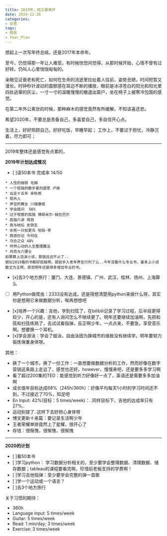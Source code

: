 ```yaml
---
title: 2019年，她又要离开
date: 2019-12-26
categories:
- 杂思
tags:
- 暇思
- Year_Plan
---
```


想起上一次写年终总结，还是2017年本命年。

至今，仍觉得那一年让人难受。有时候恍惚间觉得，从那时候开始，心情不曾有过好转，仍叫人心里惴惴甸甸的。

亲眼见证衰老和死亡，如何在生命的流逝里拉扯着人往前，姿势丑陋，时间短暂又漫长。时钟秒针波动的震颤感在耳边不断的播放，眼前是冰凉苍白的阳光和阳光里四处逃窜的灰尘，一寸一寸的温暖慢慢的撤退出窗户，坐在椅子上被寒冷包围的感觉。

在第二年外公离世的时候，那种麻木的感觉竟然有所缓解，不知该喜还悲。

希望2020年，不要总是责备自己，多喜爱自己，多自信开心点。

生活上，好好照顾自己，好好吃饭，早睡早起；
工作上，不要过于担忧，冷静沉着，尽力即可；


<!--more-->
--- 

2019年整体还是感觉有点累的，


**2019年计划达成情况**
- [ ]读50本书 完成率 14/50

```
* 人性的枷锁 毛姆
* 一个孤独的散步者的遐思 卢梭
* 出走十五年 余秋雨
* 局外人
* 伊豆的舞女 川端康成
* 学会提问  56%
* 过于喧嚣的孤独 博胡米尔·赫拉巴尔
* 孤独六讲 蒋勋
* 我与地坛 史铁生
* 杀死一只知更鸟 哈珀·李
* 西游日记 今何在
* 乌合之众 48%
* 怦然心动的人生整理魔法
* 月亮与六便士
如果算上泡沫小说，那就远远不止了..
貌似2019看的书都好孤独啊，提前步入老年养生行列了么..今年没看什么专业书，基本上小说散文为主啊，感觉明年还是得多增加专业的书。
```

- [x]去3个地方旅行：厦门、大连、景德镇、广州、武汉、桂林、扬州、上海算么
- [ ] 用Python做爬虫：2333没有达成，还是得想清楚用python来做什么呀，其实你是想用它来做数据分析，唉再想想吧
- [x]培养一个兴趣：吉他，学到扫弦了，在bilibili记录了学习过程，后半段更得较少，开心的是，还有人询问怎么不继续更了。明年还要继续加油啊，先把和弦和扫弦练熟了，去试试看指弹，反正啊少年，一点点来，不要急，享受音乐啊。想要换一个耳机。
- [x]学会游泳：学会了蛙泳，自由泳因为换城市的缘故没有继续学。明年要努力锻炼保重身体呀。

其他：
- 换了一个城市，换了一份工作：一直想要做数据分析的工作，然而好像在数字营销这条路上走远了，感觉也还好。however，慢慢来吧，还是要多多学习啊
- 看了超过200集的TED：能感觉到听力好像好一点了，英语还是需要多多加油啊
- 成长值年目标达成68%（245h/360h）：好像平均每天1小时的学习时间还不到，不过接近了70%，知足吧
- En Input: 42%(目标：5 times/week)：..同样目标下，吉他的达成率只有27%..
- 运动别提了..这样下去好担心身体呀
- 博文更新十来篇：要记录生活啊少年
- 王者荣耀单排竟然上了星耀，很开心了
- 存钱：很惭愧，很惭愧，很惭愧

---

**2020的计划**
- [ ]看50本书
- [ ]学习python：
学习数据分析相关的，至少要学会整理数据、清理数据、储存数据；tableau的课程要看完啊，珍惜前老板支持的学费啊！
- [ ]学习吉他指弹：至少要学会完整的弹一首歌
- [ ]学一个运动或一个语言？
- [ ]去3个地方旅行

关于习惯的期待：
- 360h
- Language input: 5 times/week
- Guitar: 5 times/week
- Read: 1 min/day; 3 times/week
- Exercise: 3 times/week





